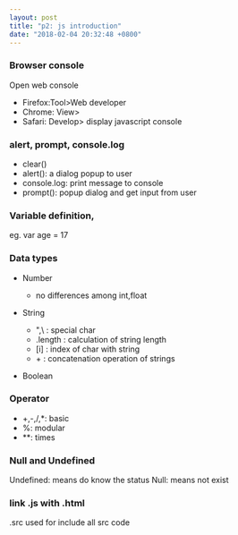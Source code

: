```yaml
---
layout: post
title: "p2: js introduction"
date: "2018-02-04 20:32:48 +0800"
---
```

### Browser console
Open web console
  * Firefox:Tool>Web developer
  * Chrome: View>
  * Safari: Develop> display javascript console

### alert, prompt, console.log
  * clear()
  * alert(): a dialog popup to user
  * console.log: print message to console
  * prompt(): popup dialog and get input from user

### Variable definition,
eg. var age = 17

### Data types
* Number
  * no differences among int,float

* String
  * ",\ : special char
  * .length : calculation of string length
  * [i] : index of char with string
  * \+ : concatenation operation of strings

* Boolean

### Operator
* +,-,/,*: basic
* %: modular
* **: times

### Null and Undefined
Undefined: means do know the status
Null: means not exist

### link .js with .html
<script src="js path"> </script>
.src used for include all src code
